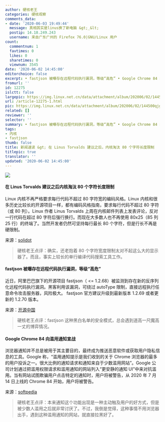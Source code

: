 ```yaml
---
author: 硬核老王
categories: 硬核观察
comments_data:
- date: '2020-06-03 19:49:44'
  message: 真相其实是linus换了新电脑 &gt;_&lt;
  postip: 14.18.249.243
  username: 来自广东广州的 Firefox 76.0|GNU/Linux 用户
count:
  commentnum: 1
  favtimes: 0
  likes: 0
  sharetimes: 0
  viewnum: 3545
date: '2020-06-02 14:45:00'
editorchoice: false
excerpt: • fastjson 被曝存在远程代码执行漏洞，等级“高危” • Google Chrome 84 向滥用通知宣战
fromurl: ''
id: 12275
islctt: false
largepic: https://img.linux.net.cn/data/attachment/album/202006/02/144500qjggjs74gs8s48jg.jpg
url: /article-12275-1.html
pic: https://img.linux.net.cn/data/attachment/album/202006/02/144500qjggjs74gs8s48jg.jpg.thumb.jpg
related: []
reviewer: ''
selector: ''
summary: • fastjson 被曝存在远程代码执行漏洞，等级“高危” • Google Chrome 84 向滥用通知宣战
tags:
- 内核
- fastjson
thumb: false
title: 新闻速读 &gt; 在 Linus Torvalds 建议之后，内核淘汰 80 个字符长度限制
titlepic: true
translator: ''
updated: '2020-06-02 14:45:00'
---
```


![](/data/attachment/album/202006/02/144500qjggjs74gs8s48jg.jpg)


#### 在 Linus Torvalds 建议之后内核淘汰 80 个字符长度限制


Linux 内核不再严格要求每行代码不超过 80 字符宽的编码风格。Linux 内核和很多历史比较长的开源项目一样，都有编码风格指南，要求每行代码不超过 80 字符（或 80 列）。Linux 作者 Linus Torvalds 上周在内核邮件列表上发表评论，反对一行代码在超过 80 字符后强行换行。而现在大多数人也不再使用 80x25（85 列 25 行）的终端了。当然开发者仍然可坚持每行最长 80 个字符，但是行长不再是硬限制。


来源：[solidot](https://www.solidot.org/story?sid=64535)



> 
> 硬核老王点评：确实，还老抱着 80 个字符宽度限制太对不起这么大的显示器了。而且，事实上较长的单行编译代码搜索工具工作。
> 
> 
> 


#### fastjson 被曝存在远程代码执行漏洞，等级“高危”


近日，阿里巴巴旗下的开源项目 fastjson（ <= 1.2.68）被监测到存在新的反序列化远程代码执行漏洞。黑客利用该漏洞，可绕过 autoType 限制，直接远程执行任意命令攻击服务器，风险极大。 fastjson 官方建议升级到最新版本 1.2.69 或者更新的 1.2.70 版本。


来源：[开源中国](https://www.oschina.net/news/116083/fastjson-security-update-20200601)



> 
> 硬核老王点评：fastjson 这种黑白名单的安全模式，总会遇到道高一尺魔高一丈的博弈情况。
> 
> 
> 


#### Google Chrome 84 向滥用通知宣战


浏览器通知并不总是被用于其主要目的，最终成为推送恶意软件或获取用户隐私信息的工具。Google 称，“滥用通知提示是我们收到的关于 Chrome 浏览器的最多的用户投诉之一。很大比例的通知请求和通知来自于少数滥用网站”。Google 公司计划通过把滥用权限请求和滥用通知的网站列入“更安静的通知 UI”中来对抗滥用。当有网站试图欺骗用户点击特定的通知时，用户将被警告，从 2020 年 7 月 14 日上线的 Chrome 84 开始，用户将被警告。


来源：[softpedia](https://news.softpedia.com/news/google-chrome-84-declares-war-to-abusive-notifications-530116.shtml)



> 
> 硬核老王点评：本来通知这个功能出现是一种主动触及用户的好方式，但是被少数人滥用之后就非常讨厌了。不过，我倒是觉得，这种事情不用浏览器出手，遇到这种滥用通知的网站，就直接拉黑好了。
> 
> 
>